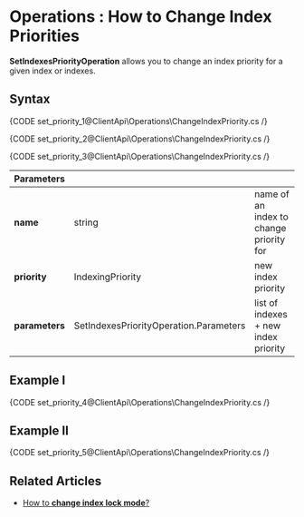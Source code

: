 ﻿# Operations : How to Change Index Priorities

**SetIndexesPriorityOperation**  allows you to change an index priority for a given index or indexes.

## Syntax

{CODE set_priority_1@ClientApi\Operations\ChangeIndexPriority.cs /}

{CODE set_priority_2@ClientApi\Operations\ChangeIndexPriority.cs /}

{CODE set_priority_3@ClientApi\Operations\ChangeIndexPriority.cs /}

| Parameters | | |
| ------------- | ------------- | ----- |
| **name** | string | name of an index to change priority for |
| **priority** | IndexingPriority | new index priority |
| **parameters** | SetIndexesPriorityOperation.Parameters | list of indexes + new index priority |

## Example I

{CODE set_priority_4@ClientApi\Operations\ChangeIndexPriority.cs /}

## Example II

{CODE set_priority_5@ClientApi\Operations\ChangeIndexPriority.cs /}

## Related Articles

- [How to **change index lock mode**?](../../../../client-api/operations/maintenance/indexes/set-indexes-lock)
